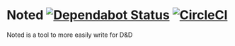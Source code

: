 # Noted [![Dependabot Status](https://api.dependabot.com/badges/status?host=github&repo=zmbush/noted&identifier=90274970)](https://dependabot.com) [![CircleCI](https://circleci.com/gh/zmbush/noted/tree/master.svg?style=svg&circle-token=b124006870f8eaa39445c9debd6fd43aca4d5861)](https://circleci.com/gh/zmbush/noted/tree/master)

Noted is a tool to more easily write for D&D
